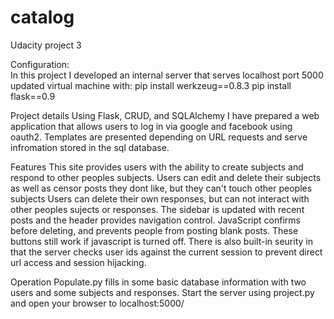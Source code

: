 # catalog
Udacity project 3

Configuration:<br>
In this project I developed an internal server that serves localhost port 5000
updated virtual machine with:
pip install werkzeug==0.8.3
pip install flask==0.9

Project details
Using Flask, CRUD, and SQLAlchemy I have prepared a web application that allows users to log in via google and facebook using oauth2.
Templates are presented depending on URL requests and serve infromation stored in the sql database.

Features
This site provides users with the ability to create subjects and respond to other peoples subjects.
Users can edit and delete their subjects as well as censor posts they dont like, but they can't touch other peoples subjects
Users can delete their own responses, but can not interact with other peoples sujects or responses.
The sidebar is updated with recent posts and the header provides navigation control.
JavaScript confirms before deleting, and prevents people from posting blank posts. These buttons still work if javascript is turned off.
There is also built-in seurity in that the server checks user ids against the current session to prevent direct url access and session hijacking.

Operation
Populate.py fills in some basic database information with two users and some subjects and responses.
Start the server using project.py and open your browser to localhost:5000/

